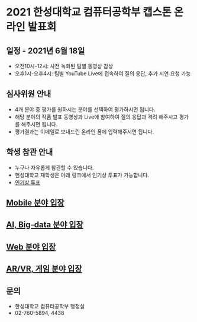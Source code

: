 # 2021 한성대학교 컴퓨터공학부 캡스톤 온라인 발표회
## 일정 - 2021년 6월 18일
- 오전10시-12시: 사전 녹화된 팀별 동영상 감상
- 오후1시-오후4시: 팀별 YouTube Live에 접속하여 질의 응답, 추가 시연 요청 가능

## 심사위원 안내
- 4개 분야 중 평가를 원하시는 분야를 선택하여 평가하시면 됩니다.
- 해당 분야의 작품 발표 동영상과 Live에 참여하여 질의 응답과 격려 해주시고 평가를 해주시면 됩니다.
- 평가결과는 이메일로 보내드린 온라인 폼에 입력해주시면 됩니다.

## 학생 참관 안내
- 누구나 자유롭게 참관할 수 있습니다.
- 헌성대학교 재학생은 아래 링크에서 인기상 투표가 가능합니다.
- [인기상 투표](https://forms.gle/PQC5qqUrcmQHJwdK9)

## [Mobile 분야 입장](mobile.md)

## [AI, Big-data 분야 입장](bigdata.md)

## [Web 분야 입장](web.md)

## [AR/VR, 게임 분야 입장](arvr.md)


## 문의
- 한성대학교 컴퓨터공학부 행정실
- 02-760-5894, 4438

